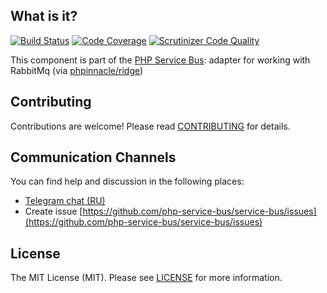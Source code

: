 ## What is it?
[![Build Status](https://travis-ci.org/php-service-bus/transport-phpinnacle.svg?branch=v4.0)](https://travis-ci.org/php-service-bus/transport-phpinnacle)
[![Code Coverage](https://scrutinizer-ci.com/g/php-service-bus/transport-phpinnacle/badges/coverage.png?b=v4.0)](https://scrutinizer-ci.com/g/php-service-bus/transport-phpinnacle/?branch=v4.0)
[![Scrutinizer Code Quality](https://scrutinizer-ci.com/g/php-service-bus/transport-phpinnacle/badges/quality-score.png?b=v4.0)](https://scrutinizer-ci.com/g/php-service-bus/transport-phpinnacle/?branch=v4.0)

This component is part of the [PHP Service Bus](https://github.com/php-service-bus/service-bus): adapter for working with RabbitMq (via [phpinnacle/ridge](https://github.com/phpinnacle/ridge))

## Contributing
Contributions are welcome! Please read [CONTRIBUTING](CONTRIBUTING.md) for details.

## Communication Channels
You can find help and discussion in the following places:
* [Telegram chat (RU)](https://t.me/php_service_bus)
* Create issue [https://github.com/php-service-bus/service-bus/issues](https://github.com/php-service-bus/service-bus/issues)

## License

The MIT License (MIT). Please see [LICENSE](LICENSE.md) for more information.
